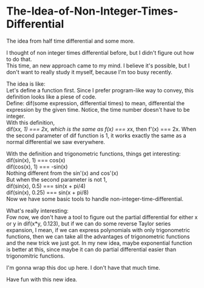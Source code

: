 # The-Idea-of-Non-Integer-Times-Differential
The idea from half time differential and some more.

I thought of non integer times differential before, but I didn't figure out how to do that. 
<br/>This time, an new approach came to my mind. I believe it's possible, but I don't want to really study it myself, because I'm too busy recently.

The idea is like:
<br/>Let's define a function first. Since I prefer program-like way to convey, this definition looks like a piese of code.
<br/>Define: dif(some expression, differential times) to mean, differential the expression by the given time. Notice, the time number doesn't have to be integer.
<br/>With this definition, 
<br/>dif(x*x, 1) === 2x, which is the same as f(x) === x*x, then f'(x) === 2x. When the second parameter of dif function is 1, it works exactly the same as a normal differential we saw everywhere.

With the definition and trigonometric functions, things get interesting:
<br/>dif(sin(x), 1) === cos(x)
<br/>dif(cos(x), 1) === -sin(x)
<br/>Nothing different from the sin'(x) and cos'(x)
<br/>But when the second parameter is not 1, 
<br/>dif(sin(x), 0.5) === sin(x + pi/4)
<br/>dif(sin(x), 0.25) === sin(x + pi/8)
<br/>Now we have some basic tools to handle non-integer-time-differential. 

What's really interesting:
<br/>Fow now, we don't have a tool to figure out the partial differential for either x or y in dif(x*y, 0.123), but if we can do some reverse Taylor series expansion, I mean, if we can express polynomials with only trigonometric functions, then we can take all the advantages of trigonometric functions and the new trick we just got. In my new idea, maybe exponential function is better at this, since maybe it can do partial differential easier than trigonomitric functions.

I'm gonna wrap this doc up here. I don't have that much time. 

Have fun with this new idea.
